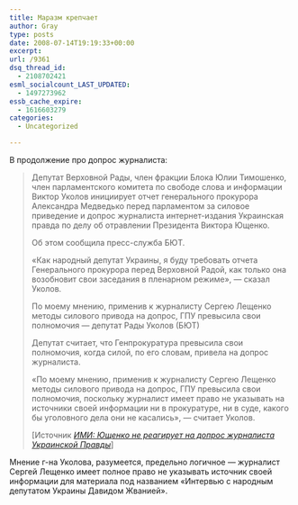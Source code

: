 ```yaml
---
title: Маразм крепчает
author: Gray
type: posts
date: 2008-07-14T19:19:33+00:00
excerpt:
url: /9361
dsq_thread_id:
  - 2108702421
esml_socialcount_LAST_UPDATED:
  - 1497273962
essb_cache_expire:
  - 1616603279
categories:
  - Uncategorized

---
```








В продолжение про допрос журналиста:

<blockquote cite="http://korrespondent.net/ukraine/politics/522878">
  <p>
  </p>
  
  <p>
    Депутат Верховной Рады, член фракции Блока Юлии Тимошенко, член парламентского комитета по свободе слова и информации Виктор Уколов инициирует отчет генерального прокурора Александра Медведько перед парламентом за силовое приведение и допрос журналиста интернет-издания Украинская правда по делу об отравлении Президента Виктора Ющенко.
  </p>
  
  <p>
    Об этом сообщила пресс-служба БЮТ.
  </p>
  
  <p>
    &#171;Как народный депутат Украины, я буду требовать отчета Генерального прокурора перед Верховной Радой, как только она возобновит свои заседания в пленарном режиме&#187;, &#8212; сказал Уколов.
  </p>
  
  <p>
    По моему мнению, применив к журналисту Сергею Лещенко методы силового привода на допрос, ГПУ превысила свои полномочия &#8212; депутат Рады Уколов (БЮТ)
  </p>
  
  <p>
    Депутат считает, что Генпрокуратура превысила свои полномочия, когда силой, по его словам, привела на допрос журналиста.
  </p>
  
  <p>
    &#171;По моему мнению, применив к журналисту Сергею Лещенко методы силового привода на допрос, ГПУ превысила свои полномочия, поскольку журналист имеет право не указывать на источники своей информации ни в прокуратуре, ни в суде, какого бы уголовного дела они не касались&#187;, &#8212; считает Уколов.
  </p>
  
  <p>
    [Источник <a href="http://korrespondent.net/ukraine/politics/522878"><cite>ИМИ: Ющенко не реагирует на допрос журналиста Украинской Правды</cite></a>]
  </p>
</blockquote>

Мнение г-на Уколова, разумеется, предельно логичное &#8212; журналист Сергей Лещенко имеет полное право не указывать источник своей информации для материала под названием &#171;Интервью с народным депутатом Украины Давидом Жванией&#187;.